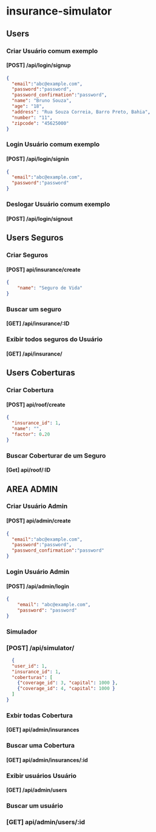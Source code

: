 # insurance-simulator

## Users



### Criar Usuário comum exemplo
#### [POST] /api/login/signup


```json
{
  "email":"abc@example.com",
  "password":"password",
  "password_confirmation":"password",
  "name": "Bruno Souza",
  "age": "18",
  "address": "Rua Souza Correia, Barro Preto, Bahia",
  "number": "11",
  "zipcode": "45625000"
}
```



### Login Usuário comum exemplo
#### [POST] /api/login/signin


```json
{
  "email":"abc@example.com",
  "password":"password"
}
```

### Deslogar Usuário comum exemplo
####  [POST] /api/login/signout



## Users Seguros

### Criar Seguros
#### [POST] api/insurance/create

```json
{
    "name": "Seguro de Vida"
}
```

### Buscar um seguro
#### [GET] /api/insurance/:ID

### Exibir todos seguros do Usuário
#### [GET] /api/insurance/



## Users Coberturas


### Criar Cobertura
#### [POST] api/roof/create

```json
{
  "insurance_id": 1,
  "name": "",
  "factor": 0.20
}
```


### Buscar Coberturar de um Seguro
#### [Get] api/roof/:ID



## AREA ADMIN


### Criar Usuário Admin
#### [POST] api/admin/create

```json
{
  "email":"abc@example.com",
  "password":"password",
  "password_confirmation":"password"
}
```


### Login Usuário Admin

#### [POST] /api/admin/login


```json
{
    "email": "abc@example.com",
    "password": "password"
}

```

### Simulador
### [POST] /api/simulator/

```json
  {
  "user_id": 1,
  "insurance_id": 1,
  "coberturas": [
    {"coverage_id": 3, "capital": 1000 },
    {"coverage_id": 4, "capital": 1000 }
  ]
}
```

### Exbir todas Cobertura
#### [GET] api/admin/insurances


### Buscar uma Cobertura
#### [GET] api/admin/insurances/:id



### Exibir usuários Usuário
#### [GET] /api/admin/users

### Buscar um usuário
### [GET] api/admin/users/:id



